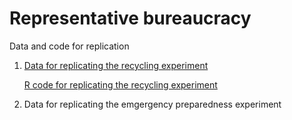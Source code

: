 # Representative bureaucracy

Data and code for replication 

1. [Data for replicating the recycling experiment](https://github.com/lihuafang/represent/blob/main/emergency.csv) 

   [R code for replicating the recycling experiment](https://github.com/lihuafang/represent/blob/main/emgergency.R)
   

2. Data for replicating the emgergency preparedness experiment 

